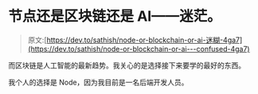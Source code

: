 # 节点还是区块链还是 AI——迷茫。

> 原文:[https://dev.to/sathish/node-or-blockchain-or-ai-迷糊-4ga7](https://dev.to/sathish/node-or-blockchain-or-ai---confused-4ga7)

而区块链是人工智能的最新趋势。我关心的是选择接下来要学的最好的东西。

我个人的选择是 Node，因为我目前是一名后端开发人员。